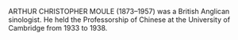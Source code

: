 ARTHUR CHRISTOPHER MOULE (1873–1957) was a British Anglican sinologist. He held the Professorship of Chinese at the University of Cambridge from 1933 to 1938.
